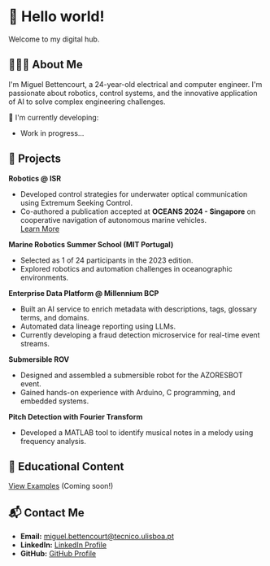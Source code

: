 # 👋 Hello world!  
Welcome to my digital hub.

## 👨🏻‍💻 About Me  
I'm Miguel Bettencourt, a 24-year-old electrical and computer engineer. I'm passionate about robotics, control systems, and the innovative application of AI to solve complex engineering challenges.

🔧 I'm currently developing:  
- Work in progress... 

## 🚀 Projects  
**Robotics @ ISR**  
- Developed control strategies for underwater optical communication using Extremum Seeking Control.  
- Co-authored a publication accepted at **OCEANS 2024 - Singapore** on cooperative navigation of autonomous marine vehicles.  
[Learn More](https://isr.tecnico.ulisboa.pt/)

**Marine Robotics Summer School (MIT Portugal)**  
- Selected as 1 of 24 participants in the 2023 edition.  
- Explored robotics and automation challenges in oceanographic environments.

**Enterprise Data Platform @ Millennium BCP**  
- Built an AI service to enrich metadata with descriptions, tags, glossary terms, and domains.  
- Automated data lineage reporting using LLMs.  
- Currently developing a fraud detection microservice for real-time event streams.

**Submersible ROV**  
- Designed and assembled a submersible robot for the AZORESBOT event.  
- Gained hands-on experience with Arduino, C programming, and embedded systems.

**Pitch Detection with Fourier Transform**  
- Developed a MATLAB tool to identify musical notes in a melody using frequency analysis.

## 📘 Educational Content  
[View Examples](#) (Coming soon!)

## 📬 Contact Me  
- **Email:** [miguel.bettencourt@tecnico.ulisboa.pt](mailto:miguel.bettencourt@tecnico.ulisboa.pt)  
- **LinkedIn:** [LinkedIn Profile](https://www.linkedin.com/in/miguel-bettencourt/)  
- **GitHub:** [GitHub Profile](https://github.com/your-profile)
